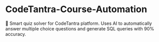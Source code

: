 # CodeTantra-Course-Automation
🎯 Smart quiz solver for CodeTantra platform. Uses AI to automatically answer multiple choice questions and generate SQL queries with 90% accuracy.
